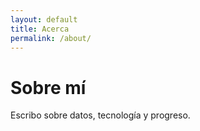 ```yaml
---
layout: default
title: Acerca
permalink: /about/
---
```


# Sobre mí
Escribo sobre datos, tecnología y progreso.
